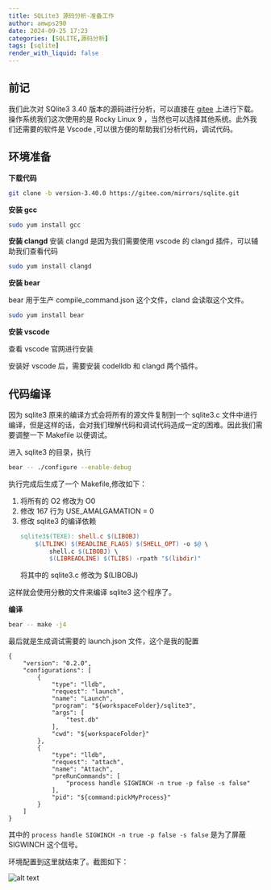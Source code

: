 ```yaml
---
title: SQLite3 源码分析-准备工作
author: amwps290
date: 2024-09-25 17:23
categories: [SQLITE,源码分析]
tags: [sqlite]
render_with_liquid: false
---
```


## 前记

我们此次对 SQlite3 3.40 版本的源码进行分析，可以直接在 [gitee](https://gitee.com/mirrors/sqlite) 上进行下载。操作系统我们这次使用的是 Rocky Linux 9 ，当然也可以选择其他系统。此外我们还需要的软件是 Vscode ,可以很方便的帮助我们分析代码，调试代码。


## 环境准备

**下载代码**

```bash
git clone -b version-3.40.0 https://gitee.com/mirrors/sqlite.git
```

**安装 gcc**
```bash
sudo yum install gcc
```

**安装 clangd**
安装 clangd 是因为我们需要使用 vscode 的 clangd 插件，可以辅助我们查看代码

```bash
sudo yum install clangd
```

**安装 bear**

bear 用于生产  compile_command.json 这个文件，cland 会读取这个文件。

```bash
sudo yum install bear
```

**安装 vscode**

查看 vscode 官网进行安装

安装好 vscode 后，需要安装 codelldb 和 clangd 两个插件。


## 代码编译

因为 sqlite3 原来的编译方式会将所有的源文件复制到一个 sqlite3.c 文件中进行编译，但是这样的话，会对我们理解代码和调试代码造成一定的困难。因此我们需要调整一下 Makefile 以便调试。

进入 sqlite3 的目录，执行
```bash
bear -- ./configure --enable-debug
```

执行完成后生成了一个 Makefile,修改如下：


1. 将所有的 O2 修改为 O0
2. 修改 167 行为 USE_AMALGAMATION = 0
3. 修改 sqlite3 的编译依赖
    ```Makefile
    sqlite3$(TEXE):	shell.c $(LIBOBJ)
        $(LTLINK) $(READLINE_FLAGS) $(SHELL_OPT) -o $@ \
            shell.c $(LIBOBJ) \
            $(LIBREADLINE) $(TLIBS) -rpath "$(libdir)"
    ```
    将其中的 sqlite3.c 修改为 $(LIBOBJ)

这样就会使用分散的文件来编译 sqlite3 这个程序了。

**编译**

```bash
bear -- make -j4
```

最后就是生成调试需要的 launch.json 文件，这个是我的配置

```json@[4-6]
{
    "version": "0.2.0",
    "configurations": [
        {
            "type": "lldb",
            "request": "launch",
            "name": "Launch",
            "program": "${workspaceFolder}/sqlite3",
            "args": [
                "test.db"
            ],
            "cwd": "${workspaceFolder}"
        },
        {
            "type": "lldb",
            "request": "attach",
            "name": "Attach",
            "preRunCommands": [
                "process handle SIGWINCH -n true -p false -s false"
            ],
            "pid": "${command:pickMyProcess}" 
        }
    ]
}
```


其中的 `process handle SIGWINCH -n true -p false -s false` 是为了屏蔽 SIGWINCH 这个信号。

环境配置到这里就结束了。截图如下：

![alt text](../assets/images/vscode.png)
